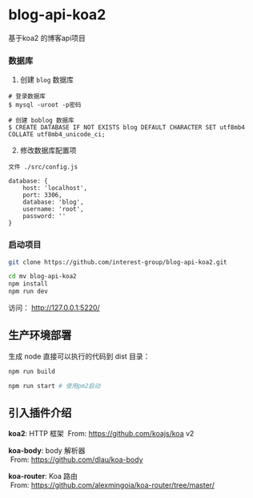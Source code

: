 # blog-api-koa2
基于koa2 的博客api项目

### 数据库
1. 创建 `blog` 数据库
```
# 登录数据库
$ mysql -uroot -p密码

# 创建 boblog 数据库
$ CREATE DATABASE IF NOT EXISTS blog DEFAULT CHARACTER SET utf8mb4 COLLATE utf8mb4_unicode_ci;
```

2. 修改数据库配置项

```
文件 ./src/config.js

database: {
    host: 'localhost',
    port: 3306,
    database: 'blog',
    username: 'root',
    password: ''
}
```

### 启动项目

```bash
git clone https://github.com/interest-group/blog-api-koa2.git

cd mv blog-api-koa2
npm install
npm run dev
```

访问： http://127.0.0.1:5220/

## 生产环境部署

生成 node 直接可以执行的代码到 dist 目录：

```bash
npm run build

npm run start # 使用pm2启动
```

## 引入插件介绍

**koa2**: HTTP 框架
&nbsp;From: https://github.com/koajs/koa v2

**koa-body**: body 解析器  
&nbsp;From: https://github.com/dlau/koa-body

**koa-router**: Koa 路由  
&nbsp;From: https://github.com/alexmingoia/koa-router/tree/master/
